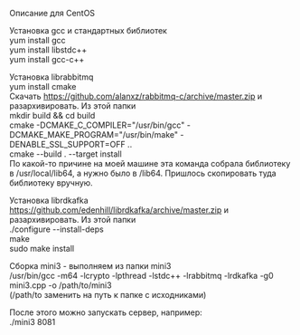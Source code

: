 Описание для CentOS

Установка gcc и стандартных библиотек  
yum install gcc  
yum install libstdc++  
yum install gcc-c++
  
Установка librabbitmq  
yum install cmake  
Скачать https://github.com/alanxz/rabbitmq-c/archive/master.zip и разархивировать. Из этой папки  
mkdir build && cd build  
cmake -DCMAKE_C_COMPILER="/usr/bin/gcc" -DCMAKE_MAKE_PROGRAM="/usr/bin/make" -DENABLE_SSL_SUPPORT=OFF ..  
cmake --build . --target install  
По какой-то причине на моей машине эта команда собрала библиотеку в /usr/local/lib64, а нужно было в /lib64. Пришлось скопировать туда библиотеку вручную.  
  
Установка librdkafka  
https://github.com/edenhill/librdkafka/archive/master.zip и разархивировать. Из этой папки  
./configure --install-deps  
make  
sudo make install  
  
Сборка mini3 - выполняем из папки mini3  
/usr/bin/gcc -m64 -lcrypto -lpthread -lstdc++ -lrabbitmq -lrdkafka -g0 mini3.cpp -o /path/to/mini3  
(/path/to заменить на путь к папке с исходниками)  

После этого можно запускать сервер, например:  
./mini3 8081  


